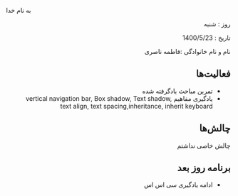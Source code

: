 

 
به نام خدا


 
</div>


 
<div dir="rtl" align="right">


 
روز : شنبه

تاریخ : 1400/5/23

نام و نام خانوادگی :فاطمه ناصری


 
## فعالیت‌ها


 * تمرین مباحث یادگرفته شده
 * یادگیری مفاهیم vertical navigation bar, Box shadow, Text shadow, text align, text spacing,inheritance, inherit keyboard 
 
## چالش‌ها

چالش خاصی نداشتم
## برنامه روز بعد


* ادامه یادگیری سی اس اس

</div>


 
